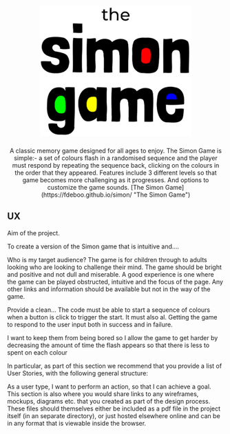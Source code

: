  <h1 style="text-align:center;" ><a href="https://fdeboo.github.io/simon/" target="_blank"><img src="/assets/images/logo.png" style="width:70%;" alt="Simon Logo"/></a></h1>

<div style="text-align:center">
A classic memory game designed for all ages to enjoy. The Simon Game is simple:- a set of colours flash in a randomised sequence and the player must respond by repeating the sequence back, clicking on the colours in the order that they appeared. Features include 3 different levels so that game becomes more challenging as it progresses. And options to customize the game sounds. [The Simon Game] (https://fdeboo.github.io/simon/ "The Simon Game")
</div>

## UX

Aim of the project.

To create a version of the Simon game that is intuitive and....

Who is my target audience? 
The game is for children through to adults looking who are looking to challenge their mind. The game should be bright and positive and not dull and miserable. A good experience is one where the game can be played obstructed, intuitive and the focus of the page. Any other links and information should be available but not in the way of the game. 


Provide a clean... The code must be able to start a sequence of colours when a button is click to trigger the start. It must also al. Getting the game to respond to the user input both in success and in failure.

I want to keep them from being bored so I allow the game to get harder by decreasing the amount of time the flash appears  so that there is less to spent on each colour





In particular, as part of this section we recommend that you provide a list of User Stories, with the following general structure:

As a user type, I want to perform an action, so that I can achieve a goal.
This section is also where you would share links to any wireframes, mockups, diagrams etc. that you created as part of the design process. These files should themselves either be included as a pdf file in the project itself (in an separate directory), or just hosted elsewhere online and can be in any format that is viewable inside the browser.